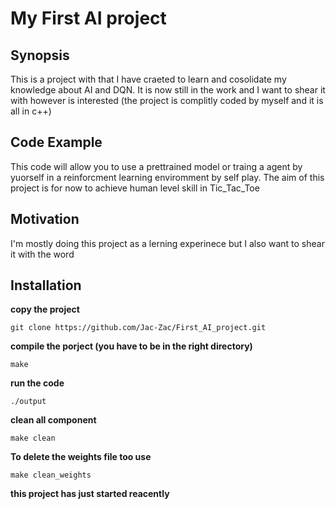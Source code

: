 # My First AI project

## Synopsis

This is a project with that I have craeted to learn and cosolidate my knowledge about AI and DQN. It is now still in the work and I want to shear it with however is interested (the project is complitly coded by myself and it is all in c++)

## Code Example
This code will allow you to use a prettrained model or traing a agent by yuorself in a reinforcment learning enviromment by self play. The aim of this project is for now to achieve human level skill in Tic_Tac_Toe

## Motivation
I'm mostly doing this project as a lerning experinece but I also want to shear it with the word

## Installation

**copy the project**
```
git clone https://github.com/Jac-Zac/First_AI_project.git
```
**compile the porject (you have to be in the right directory)**
```
make
```
**run the code**
```
./output
```
**clean all component**
```
make clean
```

**To delete the weights file too use**
```
make clean_weights
```
<b>this project has just started reacently<b>

